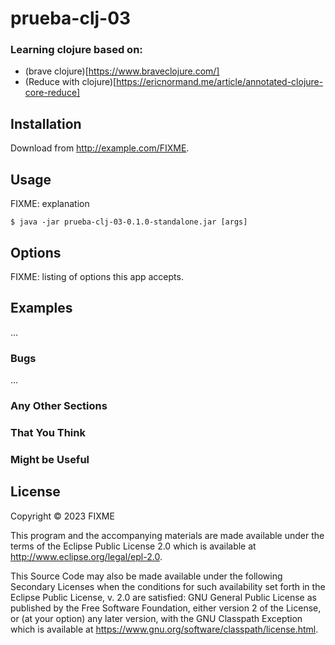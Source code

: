 # prueba-clj-03

### Learning clojure based on:
* (brave clojure)[https://www.braveclojure.com/]
* (Reduce with clojure)[https://ericnormand.me/article/annotated-clojure-core-reduce]

## Installation

Download from http://example.com/FIXME.

## Usage

FIXME: explanation

    $ java -jar prueba-clj-03-0.1.0-standalone.jar [args]

## Options

FIXME: listing of options this app accepts.

## Examples

...

### Bugs

...

### Any Other Sections
### That You Think
### Might be Useful

## License

Copyright © 2023 FIXME

This program and the accompanying materials are made available under the
terms of the Eclipse Public License 2.0 which is available at
http://www.eclipse.org/legal/epl-2.0.

This Source Code may also be made available under the following Secondary
Licenses when the conditions for such availability set forth in the Eclipse
Public License, v. 2.0 are satisfied: GNU General Public License as published by
the Free Software Foundation, either version 2 of the License, or (at your
option) any later version, with the GNU Classpath Exception which is available
at https://www.gnu.org/software/classpath/license.html.
